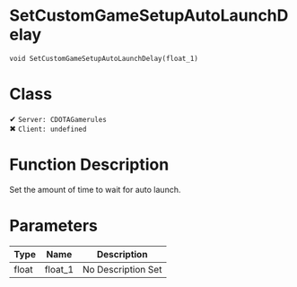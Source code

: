 # SetCustomGameSetupAutoLaunchDelay
```
void SetCustomGameSetupAutoLaunchDelay(float_1)
```
# Class
✔ `Server: CDOTAGamerules`  
✖ `Client: undefined`  

# Function Description
Set the amount of time to wait for auto launch.
# Parameters
Type|Name|Description
--|--|--
float|float_1|No Description Set
